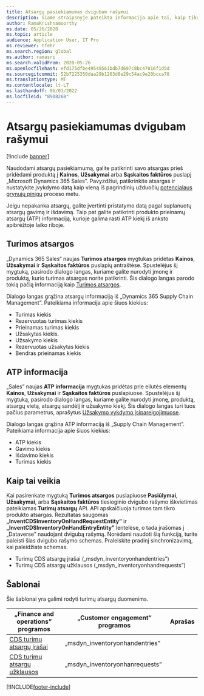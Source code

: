```yaml
---
title: Atsargų pasiekiamumas dvigubam rašymui
description: Šiame straipsnyje pateikta informacija apie tai, kaip tikrinti atsargų prieinamumą dvigubo rašymo metu.
author: RamaKrishnamoorthy
ms.date: 05/26/2020
ms.topic: article
audience: Application User, IT Pro
ms.reviewer: tfehr
ms.search.region: global
ms.author: ramasri
ms.search.validFrom: 2020-05-26
ms.openlocfilehash: efd175dfbe49549561bdb7d697c8bc47016f1d5d
ms.sourcegitcommit: 52b7225350daa29b1263d8e29c54ac9e20bcca70
ms.translationtype: MT
ms.contentlocale: lt-LT
ms.lasthandoff: 06/03/2022
ms.locfileid: "8908268"
---
```

# <a name="inventory-availability-in-dual-write"></a>Atsargų pasiekiamumas dvigubam rašymui

[!include [banner](../../includes/banner.md)]

Naudodami atsargų pasiekiamumą, galite patikrinti savo atsargas prieš pridėdami produktą į **Kainos**, **Užsakymai** arba **Sąskaitos faktūros** puslapį „Microsoft Dynamics 365 Sales”. Pavyzdžiui, patikrinkite atsargas ir nustatykite įvykdymo datą kaip vieną iš pagrindinių užduočių [potencialaus grynųjų pinigų](dual-write-prospect-to-cash.md) proceso metu.

Jeigu nepakanka atsargų, galite įvertinti pristatymo datą pagal suplanuotų atsargų gavimą ir išdavimą. Taip pat galite patikrinti produkto prieinamų atsargų (ATP) informaciją, kurioje galima rasti ATP kiekį iš anksto apibrėžtoje laiko riboje.

## <a name="on-hand-inventory"></a>Turimos atsargos

„Dynamics 365 Sales“ naujas **Turimos atsargos** mygtukas pridėtas **Kainos**, **Užsakymai** ir **Sąskaitos faktūros** puslapių antraštėse. Spustelėjus šį mygtuką, pasirodo dialogo langas, kuriame galite nurodyti įmonę ir produktą, kurio turimas atsargas norite patikrinti. Šis dialogo langas parodo tokią pačią informaciją kaip [Turimos atsargos](../../../../supply-chain/inventory/tasks/check-availability-stock.md).

Dialogo langas grąžina atsargų informaciją iš „Dynamics 365 Supply Chain Management”. Pateikiama informacija apie šiuos kiekius:

- Turimas kiekis
- Rezervuotas turimas kiekis
- Prieinamas turimas kiekis
- Užsakytas kiekis.
- Užsakymo kiekis
- Rezervuotas užsakytas kiekis
- Bendras prieinamas kiekis

## <a name="atp-information"></a>ATP informacija

„Sales” naujas **ATP informacija** mygtukas pridėtas prie eilutės elementų **Kainos**, **Užsakymai** ir **Sąskaitos faktūros** puslapiuose. Spustelėjus šį mygtuką, pasirodo dialogo langas, kuriame galite nurodyti įmonę, produktą, atsargų vietą, atsargų sandėlį ir užsakymo kiekį. Šis dialogo langas turi tuos pačius parametrus, aprašytus [Užsakymo vykdymo įsipareigojimuose](../../../../supply-chain/sales-marketing/delivery-dates-available-promise-calculations.md#atp-calculations).

Dialogo langas grąžina ATP informaciją iš „Supply Chain Management”. Pateikiama informacija apie šiuos kiekius:

- ATP kiekis
- Gavimo kiekis
- Išdavimo kiekis
- Turimas kiekis

## <a name="how-it-works"></a>Kaip tai veikia

Kai pasirenkate mygtuką **Turimos atsargos** puslapiuose **Pasiūlymai**, **Užsakymai**, arba **Sąskaitos faktūros** tiesioginio dvigubo rašymo iškvietimas pateikiamas **Turimų atsargų** API. API apskaičiuoja turimos tam tikro produkto atsargas. Rezultatas saugomas **„InventCDSInventoryOnHandRequestEntity”** ir **„InventCDSInventoryOnHandEntryEntity”** lentelėse, o tada įrašomas į „Dataverse” naudojant dvigubą rašymą. Norėdami naudoti šią funkciją, turite paleisti šias dvigubo rašymo schemas. Praleiskite pradinį sinchronizavimą, kai paleidžiate schemas.

- Turimų CDS atsargų įrašai („msdyn_inventoryonhandentries”)
- Turimų CDS atsargų užklausos („msdyn_inventoryonhandrequests”)

## <a name="templates"></a>Šablonai

Šie šablonai yra galimi rodyti turimų atsargų duomenims.

„Finance and operations” programos | „Customer engagement“ programos     | Aprašas
---|---|---
[CDS turimų atsargų įrašai](mapping-reference.md#145) | „msdyn_inventoryonhandentries” |
[CDS turimų atsargų užklausos](mapping-reference.md#147) | „msdyn_inventoryonhanrequests” |

[!INCLUDE[footer-include](../../../../includes/footer-banner.md)]
